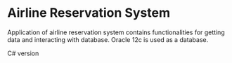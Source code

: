 # Airline Reservation System
Application of airline reservation system contains functionalities for getting data and interacting with database. Oracle 12c is used as a database.

C# version

